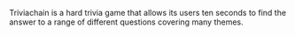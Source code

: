 Triviachain is a hard trivia game that allows its users ten seconds to find the answer to a range of different questions covering many themes.
